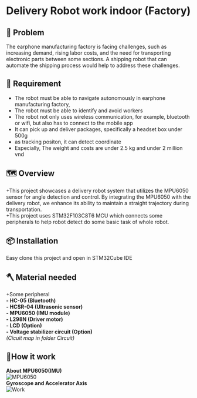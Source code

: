 # Delivery Robot work indoor (Factory)  
## 🤖 Problem 
The earphone manufacturing factory is facing challenges, such as increasing demand, rising labor costs, and the need for transporting electronic parts between some sections. A shipping robot that can automate the shipping process would help to address these challenges.
## 🐴 Requirement
+ The robot must be able to navigate autonomously in earphone manufacturing factory, 
+ The robot must be able to identify and avoid workers  
+ The robot not only uses wireless communication, for example, bluetooth or wifi, but also has to connect to the mobile app
+ It can pick up and deliver packages, specifically a headset box under 500g
+ as tracking positon, it can detect coordinate
+ Especially, The weight and costs are under 2.5 kg and under 2 million vnd

## 🗺️ Overview  
+This project showcases a delivery robot system that utilizes the MPU6050 sensor for angle detection and control. By integrating the MPU6050 with the delivery robot, we enhance its ability to maintain a straight trajectory during transportation.  
+This project uses STM32F103C8T6 MCU which connects some peripherals to help robot detect do some basic task of whole robot.  
## 📦 Installation  
Easy clone this project and open in STM32Cube IDE  
## 🪓 Material needed
+Some peripheral   
            **- HC-05 (Bluetooth)**  
            **- HCSR-04 (Ultrasonic sensor)**  
            **- MPU6050 (IMU module)**  
            **- L298N (Driver motor)**  
            **- LCD (Option)**  
            **- Voltage stabilizer circuit (Option)**  
_(Cỉcuit map in folder Circuit)_  
## 🚀How it work
**About MPU6050(IMU)**  
![MPU6050](https://blog.mecsu.vn/wp-content/uploads/2022/02/mo-dun-gia-toc-ke-mpu6050-2.png)  
**Gyroscope and Accelerator Axis**  
![Work](https://www.electronicwings.com/storage/PlatformSection/TopicContent/138/description/2_Oreintation_Polarity_of_Rotation_MPU6050.PNG)


